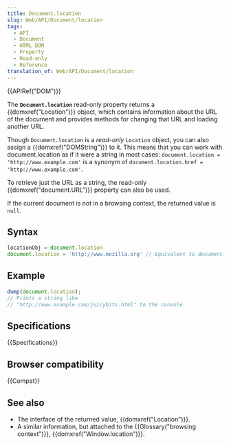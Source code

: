 ```yaml
---
title: Document.location
slug: Web/API/Document/location
tags:
  - API
  - Document
  - HTML DOM
  - Property
  - Read-only
  - Reference
translation_of: Web/API/Document/location
---
```

{{APIRef("DOM")}}

The **`Document.location`** read-only property returns a {{domxref("Location")}} object, which contains information about the URL of the document and provides methods for changing that URL and loading another URL.

Though `Document.location` is a _read-only_ `Location` object, you can also assign a {{domxref("DOMString")}} to it. This means that you can work with document.location as if it were a string in most cases: `document.location = 'http://www.example.com'` is a synonym of `document.location.href = 'http://www.example.com'`.

To retrieve just the URL as a string, the read-only {{domxref("document.URL")}} property can also be used.

If the current document is not in a browsing context, the returned value is `null`.

## Syntax

```js
locationObj = document.location
document.location = 'http://www.mozilla.org' // Equivalent to document.location.href = 'http://www.mozilla.org'
```

## Example

```js
dump(document.location);
// Prints a string like
// "http://www.example.com/juicybits.html" to the console
```

## Specifications

{{Specifications}}

## Browser compatibility

{{Compat}}

## See also

- The interface of the returned value, {{domxref("Location")}}.
- A similar information, but attached to the {{Glossary("browsing context")}}, {{domxref("Window.location")}}.
